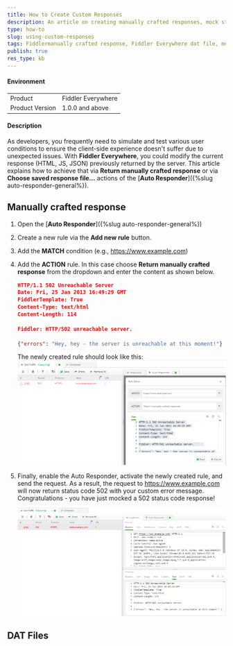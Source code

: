 ```yaml
---
title: How to Create Custom Responses
description: An article on creating manually crafted responses, mock status codes, and use external files with predefined responses.
type: how-to
slug: using-custom-responses
tags: Fiddlermanually crafted response, Fiddler Everywhere dat file, mocking status codes, modifying server response, Auto Responder files, DAT files
publish: true
res_type: kb
---
```



#### Environment

|   |   |
|---|---|
| Product  | Fiddler Everywhere  |
| Product Version | 1.0.0 and above  |

#### Description

As developers, you frequently need to simulate and test various user conditions to ensure the client-side experience doesn't suffer due to unexpected issues. With **Fiddler Everywhere**, you could modify the current response (HTML, JS, JSON) previously returned by the server. This article explains how to achieve that via **Return manually crafted response** or via **Choose saved response file...** actions of the [**Auto Responder**]({%slug auto-responder-general%}).

## Manually crafted response


1. Open the [**Auto Responder**]({%slug auto-responder-general%})

2. Create a new rule via the **Add new rule** button.

3. Add the **MATCH** condition (e.g., https://www.example.com)

4. Add the **ACTION** rule. In this case choose **Return manually crafted response** from the dropdown and enter the content as shown below.

    ```JSON
    HTTP/1.1 502 Unreachable Server
    Date: Fri, 25 Jan 2013 16:49:29 GMT
    FiddlerTemplate: True
    Content-Type: text/html
    Content-Length: 114

    Fiddler: HTTP/502 unreachable server.      

    {"errors": "Hey, hey - the server is unreachable at this moment!"}
    ```
    The newly created rule should look like this:
    ![Manually crafted response to mock 502 status code and error message](../images/kb/dat-files/manually-crafted-502.png)

5. Finally, enable the Auto Responder, activate the newly created rule, and send the request. As a result, the request to https://www.example.com will now return status code 502 with your custom error message. Congratulations - you have just mocked a 502 status code response!

    ![Manually crafted response to mock 502 status code and error message](../images/kb/dat-files/manually-crafted-502-inspector.png)

## DAT Files